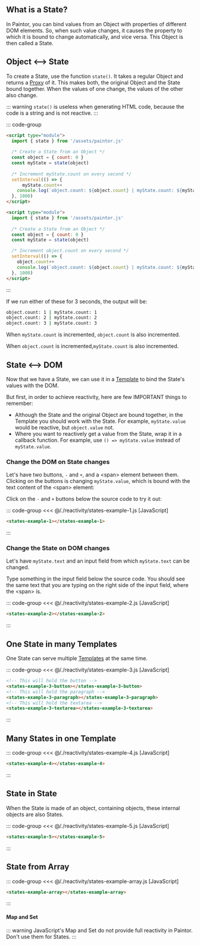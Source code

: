 <script> import '/./reactivity/states.js' </script>

## What is a State?

In Paintor, you can bind values from an Object with properties of different DOM elements.
So, when such value changes, it causes the property to which it is bound to change automatically,
and vice versa. This Object is then called a State.

## Object <--> State

To create a State, use the function `state()`. It takes a regular Object and returns a
[Proxy](https://developer.mozilla.org/en-US/docs/Web/JavaScript/Reference/Global_Objects/Proxy)
of it. This makes both, the original Object and the State bound together. When the values of one
change, the values of the other also change.

::: warning
`state()` is useless when generating HTML code, because the code is a string and is not
reactive.
:::

::: code-group
```html [object -> myState, increment 'myState.count']
<script type="module">
  import { state } from '/assets/paintor.js'
  
  /* Create a State from an Object */
  const object = { count: 0 }
  const myState = state(object)
   
  /* Increment myState.count on every second */
  setInterval(() => {
	  myState.count++
    console.log(`object.count: ${object.count} | myState.count: ${myState.count}`)
  }, 1000)
</script>
```
```html [object -> myState, increment 'object.count']
<script type="module">
  import { state } from '/assets/paintor.js'
  
  /* Create a State from an Object */
  const object = { count: 0 }
  const myState = state(object)

  /* Increment object.count on every second */
  setInterval(() => {
	object.count++
    console.log(`object.count: ${object.count} | myState.count: ${myState.count}`)
  }, 1000)
</script>
```
:::

If we run either of these for 3 seconds, the output will be:

```bash
object.count: 1 | myState.count: 1
object.count: 2 | myState.count: 2
object.count: 3 | myState.count: 3
```

When `myState.count` is incremented, `object.count` is also incremented.

When `object.count` is incremented,`myState.count` is also incremented.

## State <--> DOM

Now that we have a State, we can use it in a [Template](../templates/what-are-templates.md)
to bind the State's values with the DOM.

But first, in order to achieve reactivity, here are few IMPORTANT things to remember:

- Although the State and the original Object are bound together, in the Template you should work
  with the State. For example, `myState.value` would be reactive, but `object.value` not.
- Where you want to reactively get a value from the State, wrap it in a callback function. For
  example, use `() => myState.value` instead of `myState.value`.

### Change the DOM on State changes

Let's have two buttons, `-` and `+`, and a \<span\> element between them. Clicking on the buttons is
changing `myState.value`, which is bound with the text content of the \<span\> element:

Click on the `-` and `+` buttons below the source code to try it out:

::: code-group
<<< @/./reactivity/states-example-1.js [JavaScript]
```html [HTML]
<states-example-1></states-example-1>
```
:::

<div class="example">
  <p></p>
  <states-example-1></states-example-1>
  <p></p>
</div>

### Change the State on DOM changes

Let's have `myState.text` and an input field from which `myState.text` can be changed.

Type something in the input field below the source code. You should see the same text that you are
typing on the right side of the input field, where the \<span\> is.

::: code-group
<<< @/./reactivity/states-example-2.js [JavaScript]
```html [HTML]
<states-example-2></states-example-2>
```
:::

<div class="example">
  <p></p>
  <states-example-2></states-example-2>
  <p></p>
</div>

## One State in many Templates

One State can serve multiple [Templates](../templates/what-are-templates.md) at the same time.

::: code-group
<<< @/./reactivity/states-example-3.js [JavaScript]
```html [HTML]
<!-- This will hold the button -->
<states-example-3-button></states-example-3-button>
<!-- This will hold the paragraph -->
<states-example-3-paragraph></states-example-3-paragraph>
<!-- This will hold the textarea -->
<states-example-3-textarea></states-example-3-textarea>
```
:::

<div class="example">
  <p></p>
  <states-example-3-button></states-example-3-button>
  <states-example-3-paragraph></states-example-3-paragraph>
  <states-example-3-textarea></states-example-3-textarea>
  <p></p>
</div>

## Many States in one Template

::: code-group
<<< @/./reactivity/states-example-4.js [JavaScript]
```html [HTML]
<states-example-4></states-example-4>
```
:::

<div class="example">
  <p></p>
  <states-example-4></states-example-4>
  <p></p>
</div>

## State in State

When the State is made of an object, containing objects, these internal objects are also States.

::: code-group
<<< @/./reactivity/states-example-5.js [JavaScript]
```html [HTML]
<states-example-5></states-example-5>
```
:::

<div class="example">
  <p></p>
  <states-example-5></states-example-5>
  <p></p>
</div>

## State from Array

::: code-group
<<< @/./reactivity/states-example-array.js [JavaScript]
```html [HTML]
<states-example-array></states-example-array>
```
:::

<div class="example">
  <p></p>
  <states-example-array></states-example-array>
  <p></p>
</div>

#### Map and Set

::: warning
JavaScript's Map and Set do not provide full reactivity in Paintor. Don't use them for States.
:::

